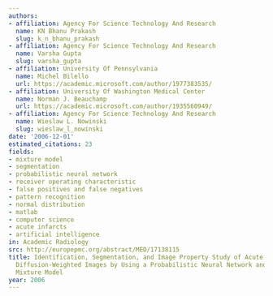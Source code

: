 ```yaml
---
authors:
- affiliation: Agency For Science Technology And Research
  name: KN Bhanu Prakash
  slug: k_n_bhanu_prakash
- affiliation: Agency For Science Technology And Research
  name: Varsha Gupta
  slug: varsha_gupta
- affiliation: University Of Pennsylvania
  name: Michel Bilello
  url: https://academic.microsoft.com/author/1977383535/
- affiliation: University Of Washington Medical Center
  name: Norman J. Beauchamp
  url: https://academic.microsoft.com/author/1935560949/
- affiliation: Agency For Science Technology And Research
  name: Wieslaw L. Nowinski
  slug: wieslaw_l_nowinski
date: '2006-12-01'
estimated_citations: 23
fields:
- mixture model
- segmentation
- probabilistic neural network
- receiver operating characteristic
- false positives and false negatives
- pattern recognition
- normal distribution
- matlab
- computer science
- acute infarcts
- artificial intelligence
in: Academic Radiology
src: http://europepmc.org/abstract/MED/17138115
title: Identification, Segmentation, and Image Property Study of Acute Infarcts in
  Diffusion-Weighted Images by Using a Probabilistic Neural Network and Adaptive Gaussian
  Mixture Model
year: 2006
---
```

